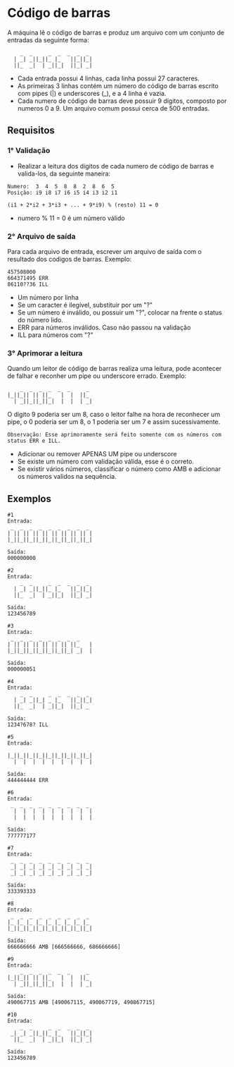 # Código de barras

A máquina lê o código de barras e produz um arquivo com um conjunto de entradas da seguinte forma:

```
    _  _     _  _  _  _  _
  | _| _||_||_ |_   ||_||_|
  ||_  _|  | _||_|  ||_| _|	

```

- Cada entrada possui 4 linhas, cada linha possui 27 caracteres. 
- As primeiras 3 linhas contém um número do código de barras escrito com pipes (|) e underscores (_), e a 4 linha é vazia. 
- Cada numero de código de barras deve possuir 9 dígitos, composto por numeros 0 a 9. Um arquivo comum possui cerca de 500 entradas.


## Requisitos

### 1° Validação

- Realizar a leitura dos digitos de cada numero de código de barras e valida-los, da seguinte maneira: 

```
Numero:  3  4  5  8  8  2  8  6  5
Posição: i9 i8 i7 i6 i5 i4 i3 i2 i1

(i1 + 2*i2 + 3*i3 + ... + 9*i9) % (resto) 11 = 0
```

- numero % 11 = 0 é um número válido

### 2° Arquivo de saída

Para cada arquivo de entrada, escrever um arquivo de saída com o resultado dos codigos de barras. Exemplo:

```
457508000
664371495 ERR
86110??36 ILL
```   

- Um número por linha
- Se um caracter é ilegível, substituir por um "?"
- Se um número é inválido, ou possuir um "?", colocar na frente o status do número lido.
- ERR para números inválidos. Caso não passou na validação 
- ILL para números com "?"

### 3° Aprimorar a leitura

Quando um leitor de código de barras realiza uma leitura, pode acontecer de falhar e reconher um pipe ou underscore errado. Exemplo:

```
    _  _  _  _  _  _     _ 
|_||_|| || ||_   |  |  ||_ 
  | _||_||_||_|  |  |  | _|
```

O dígito 9 poderia ser um 8, caso o leitor falhe na hora de reconhecer um pipe, o 0 poderia ser um 8, o 1 poderia ser um 7 e assim sucessivamente. 

```
Observação: Esse aprimoramente será feito somente com os números com status ERR e ILL.
```

- Adicionar ou remover APENAS UM pipe ou underscore
- Se existe um número com validação válida, esse é o correto. 
- Se existir vários números, classificar o número como AMB e adicionar os números validos na sequência.

## Exemplos

```
#1
Entrada:
 _  _  _  _  _  _  _  _  _ 
| || || || || || || || || |
|_||_||_||_||_||_||_||_||_|

Saída:
000000000

#2
Entrada:
    _  _     _  _  _  _  _
  | _| _||_||_ |_   ||_||_|
  ||_  _|  | _||_|  ||_| _|

Saída:
123456789

#3
Entrada:
 _  _  _  _  _  _  _  _    
| || || || || || || ||_   |
|_||_||_||_||_||_||_| _|  |

Saída:
000000051

#4
Entrada:
    _  _     _  _  _  _  _ 
  | _| _||_| _ |_   ||_||_|
  ||_  _|  | _||_|  ||_| _ 

Saída:
1234?678? ILL

#5
Entrada:
                           
|_||_||_||_||_||_||_||_||_|
  |  |  |  |  |  |  |  |  |

Saída:
444444444 ERR

#6
Entrada:
 _  _  _  _  _  _  _  _  _ 
  |  |  |  |  |  |  |  |  |
  |  |  |  |  |  |  |  |  |

Saída:
777777177

#7
Entrada:
 _  _  _  _  _  _  _  _  _ 
 _| _| _| _| _| _| _| _| _|
 _| _| _| _| _| _| _| _| _|

Saída:
333393333

#8
Entrada:
 _  _  _  _  _  _  _  _  _ 
|_ |_ |_ |_ |_ |_ |_ |_ |_ 
|_||_||_||_||_||_||_||_||_|

Saída:
666666666 AMB [666566666, 686666666]

#9
Entrada:
    _  _  _  _  _  _     _ 
|_||_|| || ||_   |  |  ||_ 
  | _||_||_||_|  |  |  | _|

Saída:
490067715 AMB [490067115, 490067719, 490867715]

#10
Entrada:
    _  _     _  _  _  _  _ 
 _| _| _||_||_ |_   ||_||_|
  ||_  _|  | _||_|  ||_| _|

Saída:
123456789
```